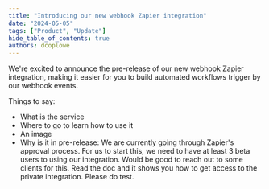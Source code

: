 ```yaml
---
title: "Introducing our new webhook Zapier integration"
date: "2024-05-05"
tags: ["Product", "Update"]
hide_table_of_contents: true
authors: dcoplowe
---
```


We're excited to announce the pre-release of our new webhook Zapier integration, making it easier for you to build automated workflows trigger by our webhook events.

<!--truncate-->

Things to say:

- What is the service
- Where to go to learn how to use it
- An image
- Why is it in pre-release: We are currently going through Zapier's approval process. For us to start this, we need to have at least 3 beta users to using our integration. Would be good to reach out to some clients for this. Read the doc and it shows you how to get access to the private integration. Please do test.
